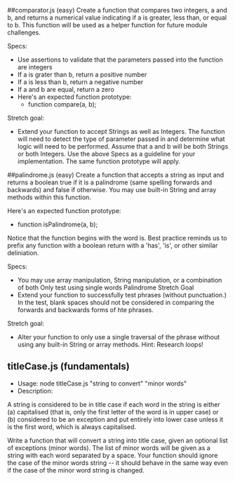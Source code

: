 ##comparator.js (easy)
Create a function that compares two integers, a and b, and returns a numerical value indicating if a is greater, less than, or equal to b. This function will be used as a helper function for future module challenges.

Specs:

- Use assertions to validate that the parameters passed into the function are integers
- If a is grater than b, return a positive number
- If a is less than b, return a negative number
- If a and b are equal, return a zero
- Here's an expected function prototype:
	- function compare(a, b);

Stretch goal:

- Extend your function to accept Strings as well as Integers. The function will need to detect the type of parameter passed in and determine what logic will need to be performed. Assume that a and b will be both Strings or both Integers. Use the above Specs as a guideline for your implementation. The same function prototype will apply.


##palindrome.js (easy)
Create a function that accepts a string as input and returns a boolean true if it is a palindrome (same spelling forwards and backwards) and false if otherwise. You may use built-in String and array methods within this function.

Here's an expected function prototype:

- function isPalindrome(a, b);

Notice that the function begins with the word is. Best practice reminds us to prefix any function with a boolean return with a 'has', 'is', or other similar deliniation.

Specs:

- You may use array manipulation, String manipulation, or a combination of both
Only test using single words
Palindrome Stretch Goal
- Extend your function to successfully test phrases (without punctuation.) In the test, blank spaces should not be considered in comparing the forwards and backwards forms of hte phrases.

Stretch goal: 

- Alter your function to only use a single traversal of the phrase without using any built-in String or array methods. Hint: Research loops!

## titleCase.js (fundamentals)

- Usage: node titleCase.js "string to convert" "minor words"
- Description:

A string is considered to be in title case if each word in the string is either (a) capitalised (that is, only the first letter of the word is in upper case) or (b) considered to be an exception and put entirely into lower case unless it is the first word, which is always capitalised.

Write a function that will convert a string into title case, given an optional list of exceptions (minor words). The list of minor words will be given as a string with each word separated by a space. Your function should ignore the case of the minor words string -- it should behave in the same way even if the case of the minor word string is changed.

